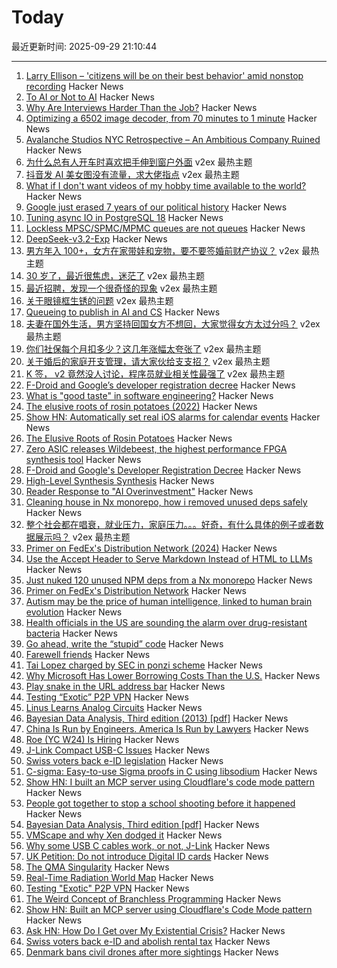 # Today

最近更新时间: 2025-09-29 21:10:44

--- 
1. [Larry Ellison – 'citizens will be on their best behavior' amid nonstop recording](https://fortune.com/2025/09/28/larry-ellison-ai-surveillance-oracle-tiktok-deal-social-media/) Hacker News
2. [To AI or Not to AI](https://antropia.studio/blog/to-ai-or-not-to-ai/) Hacker News
3. [Why Are Interviews Harder Than the Job?](https://www.mooreds.com/wordpress/archives/3702) Hacker News
4. [Optimizing a 6502 image decoder, from 70 minutes to 1 minute](https://www.colino.net/wordpress/en/archives/2025/09/28/optimizing-a-6502-image-decoder-from-70-minutes-to-1-minute/) Hacker News
5. [Avalanche Studios NYC Retrospective – An Ambitious Company Ruined](https://probablydance.com/2025/09/28/avalanche-studios-nyc-retrospective-an-ambitious-company-ruined-by-bad-development-practices/) Hacker News
6. [为什么总有人开车时喜欢把手伸到窗户外面](https://www.v2ex.com/t/1162575) v2ex 最热主题
7. [抖音发 AI 美女图没有流量，求大佬指点](https://www.v2ex.com/t/1162540) v2ex 最热主题
8. [What if I don't want videos of my hobby time available to the world?](https://neilzone.co.uk/2025/09/what-if-i-dont-want-videos-of-my-hobby-time-available-to-the-entire-world/) Hacker News
9. [Google just erased 7 years of our political history](https://www.thebriefing.ie/google-just-erased-7-years-of-our-political-history/) Hacker News
10. [Tuning async IO in PostgreSQL 18](https://vondra.me/posts/tuning-aio-in-postgresql-18/) Hacker News
11. [Lockless MPSC/SPMC/MPMC queues are not queues](https://alexsaveau.dev/blog/opinions/performance/lockness/lockless-queues-are-not-queues) Hacker News
12. [DeepSeek-v3.2-Exp](https://github.com/deepseek-ai/DeepSeek-V3.2-Exp) Hacker News
13. [男方年入 100+，女方在家带娃和宠物，要不要签婚前财产协议？](https://www.v2ex.com/t/1162638) v2ex 最热主题
14. [30 岁了，最近很焦虑，迷茫了](https://www.v2ex.com/t/1162633) v2ex 最热主题
15. [最近招聘，发现一个很奇怪的现象](https://www.v2ex.com/t/1162599) v2ex 最热主题
16. [关于眼镜框生锈的问题](https://www.v2ex.com/t/1162514) v2ex 最热主题
17. [Queueing to publish in AI and CS](https://damaru2.github.io/general/queueing_to_publish_in_AI_or_CS/) Hacker News
18. [夫妻在国外生活，男方坚持回国女方不想回，大家觉得女方太过分吗？](https://www.v2ex.com/t/1162608) v2ex 最热主题
19. [你们社保每个月扣多少？这几年涨幅太夸张了](https://www.v2ex.com/t/1162556) v2ex 最热主题
20. [关于婚后的家庭开支管理，请大家伙给支支招？](https://www.v2ex.com/t/1162543) v2ex 最热主题
21. [K 签， v2 竟然没人讨论，程序员就业相关性最强了](https://www.v2ex.com/t/1162528) v2ex 最热主题
22. [F-Droid and Google’s developer registration decree](https://f-droid.org/2025/09/29/google-developer-registration-decree.html) Hacker News
23. [What is "good taste" in software engineering?](https://www.seangoedecke.com/taste/) Hacker News
24. [The elusive roots of rosin potatoes (2022)](https://bittersoutherner.com/feature/2022/the-elusive-roots-of-rosin-potatoes) Hacker News
25. [Show HN: Automatically set real iOS alarms for calendar events](https://apps.apple.com/us/app/reminders-alarms-beacon/id6752361800) Hacker News
26. [The Elusive Roots of Rosin Potatoes](https://bittersoutherner.com/feature/2022/the-elusive-roots-of-rosin-potatoes) Hacker News
27. [Zero ASIC releases Wildebeest, the highest performance FPGA synthesis tool](https://www.zeroasic.com/blog/wildebeest-launch) Hacker News
28. [F-Droid and Google's Developer Registration Decree](https://f-droid.org/2025/09/29/google-developer-registration-decree.html) Hacker News
29. [High-Level Synthesis Synthesis](https://stefanabikaram.com/writing/hls-synthesis/) Hacker News
30. [Reader Response to "AI Overinvestment"](https://www.mbi-deepdives.com/reader-response-to-ai-overinvestment/) Hacker News
31. [Cleaning house in Nx monorepo, how i removed unused deps safely](https://johnjames.blog/posts/cleaning-house-in-nx-monorepo-how-i-removed-120-unused-deps-safely) Hacker News
32. [整个社会都在唱衰，就业压力，家庭压力。。。好奇，有什么具体的例子或者数据展示吗？](https://www.v2ex.com/t/1162536) v2ex 最热主题
33. [Primer on FedEx's Distribution Network (2024)](https://ontheseams.substack.com/p/a-brief-primer-on-fedexs-distribution) Hacker News
34. [Use the Accept Header to Serve Markdown Instead of HTML to LLMs](https://www.skeptrune.com/posts/use-the-accept-header-to-serve-markdown-instead-of-html-to-llms/) Hacker News
35. [Just nuked 120 unused NPM deps from a Nx monorepo](https://johnjames.blog/posts/cleaning-house-in-nx-monorepo-how-i-removed-120-unused-deps-safely) Hacker News
36. [Primer on FedEx's Distribution Network](https://ontheseams.substack.com/p/a-brief-primer-on-fedexs-distribution) Hacker News
37. [Autism may be the price of human intelligence, linked to human brain evolution](https://academic.oup.com/mbe/article/42/9/msaf189/8245036?login=false) Hacker News
38. [Health officials in the US are sounding the alarm over drug-resistant bacteria](https://www.aljazeera.com/news/2025/9/24/what-are-nightmare-bacteria-and-why-are-infections-rising-in-the-us) Hacker News
39. [Go ahead, write the “stupid” code](https://spikepuppet.io/posts/write-the-stupid-code/) Hacker News
40. [Farewell friends](https://humbledollar.com/forum/farewell-friends/) Hacker News
41. [Tai Lopez charged by SEC in ponzi scheme](https://www.sec.gov/enforcement-litigation/litigation-releases/lr-26413) Hacker News
42. [Why Microsoft Has Lower Borrowing Costs Than the U.S.](https://www.wsj.com/finance/investing/why-microsoft-has-lower-borrowing-costs-than-the-u-s-de841633) Hacker News
43. [Play snake in the URL address bar](https://demian.ferrei.ro/snake/) Hacker News
44. [Testing “Exotic” P2P VPN](https://blog.nommy.moe/blog/exotic-mesh-vpn/) Hacker News
45. [Linus Learns Analog Circuits](https://github.com/torvalds/GuitarPedal) Hacker News
46. [Bayesian Data Analysis, Third edition (2013) [pdf]](https://sites.stat.columbia.edu/gelman/book/BDA3.pdf) Hacker News
47. [China Is Run by Engineers. America Is Run by Lawyers](https://freakonomics.com/podcast/china-is-run-by-engineers-america-is-run-by-lawyers/) Hacker News
48. [Roe (YC W24) Is Hiring](https://news.ycombinator.com/item?id=45407951) Hacker News
49. [J-Link Compact USB-C Issues](https://alvarop.com/2025/09/j-link-compact-usb-c-issues/) Hacker News
50. [Swiss voters back e-ID legislation](https://www.admin.ch/gov/en/start/documentation/votes/20250928/e-id-act.html) Hacker News
51. [C-sigma: Easy-to-use Sigma proofs in C using libsodium](https://github.com/jedisct1/c-sigma) Hacker News
52. [Show HN: I built an MCP server using Cloudflare's code mode pattern](https://github.com/jx-codes/codemode-mcp) Hacker News
53. [People got together to stop a school shooting before it happened](https://www.nytimes.com/2025/09/27/nyregion/mass-shooting-prevention.html) Hacker News
54. [Bayesian Data Analysis, Third edition [pdf]](https://sites.stat.columbia.edu/gelman/book/BDA3.pdf) Hacker News
55. [VMScape and why Xen dodged it](https://virtualize.sh/blog/vmscape-and-why-xen-dodged-it/) Hacker News
56. [Why some USB C cables work, or not, J-Link](https://alvarop.com/2025/09/j-link-compact-usb-c-issues/) Hacker News
57. [UK Petition: Do not introduce Digital ID cards](https://petition.parliament.uk/petitions/730194) Hacker News
58. [The QMA Singularity](https://scottaaronson.blog/?p=9183) Hacker News
59. [Real-Time Radiation World Map](https://www.gmcmap.com/) Hacker News
60. [Testing "Exotic" P2P VPN](https://blog.nommy.moe/blog/exotic-mesh-vpn/) Hacker News
61. [The Weird Concept of Branchless Programming](https://sanixdk.xyz/blogs/the-weird-concept-of-branchless-programming) Hacker News
62. [Show HN: Built an MCP server using Cloudflare's Code Mode pattern](https://github.com/jx-codes/codemode-mcp) Hacker News
63. [Ask HN: How Do I Get over My Existential Crisis?](https://news.ycombinator.com/item?id=45405977) Hacker News
64. [Swiss voters back e-ID and abolish rental tax](https://www.swissinfo.ch/eng/swiss-politics/swiss-voters-have-decided-on-electronic-id-and-abolishing-rental-tax/90057432) Hacker News
65. [Denmark bans civil drones after more sightings](https://www.dw.com/en/denmark-bans-civil-drones-after-more-sightings/a-74166973) Hacker News
